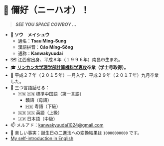 # 👋 儞好（ニーハオ）！
> ***SEE YOU SPACE COWBOY ...***

* **🧑 ソウ　メイシュウ**
  * 通名：**Tsau Ming-Sung**
  * 漢語拼音：**Cáo Míng-Sōng**
  * 通称：**Kanwakyuudai**
* 🗺️ 江西省出身、平成８年（１９９６年）南昌市生まれ。
* 🎓 **[リンカン大学理学部計算機科学専攻](https://www.lincoln.ac.uk/socs/)卒業（学士号取得）。**
* 🏫 平成２７年（２０１５年）一月入学、平成２９年（２０１７年）九月卒業した。
* 💬 三つ言語話せる：
  * 🇹🇼 🇨🇳 標準中国語（第一言語）
    * 贛語（母語）
    * 🇭🇰 粤語（下級）
  * 🇬🇧 🇺🇸 英語（上級）
  * 🇯🇵 日本語（中級）
* 📫 メルアド：kanwakyuudai1024@gmail.com
* 🤖 楽しい事実：誕生日の二進法への変換結果は `10000000000` です。
* [My self-introduction in English](https://github.com/kanwakyuudai/kanwakyuudai/blob/main/README.md)
